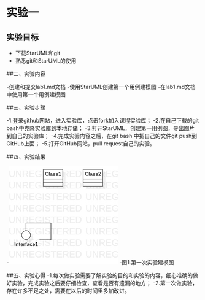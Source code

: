# 实验一

## 实验目标

- 下载StarUML和git
- 熟悉git和StarUML的使用

##二、实验内容
	
-创建和提交lab1.md文档
-使用StarUML创建第一个用例建模图
-在lab1.md文档中使用第一个用例建模图

##三、实验步骤

-1.登录github网站，进入实验库，点击fork加入课程实验库；
-2.在自己下载的git bash中克隆实验库到本地存储；
-3.打开StarUML，创建第一用例图，导出图片到自己的实验库；
-4.完成实验内容之后，在git bash 中把自己的文件git push到GitHub上面；
-5.打开GitHub网站，pull request自己的实验。


##四、实验结果

-![第一个建模图](./model1.jpg)
-图1.第一次实验建模图

##五、实验心得
-1.每次做实验需要了解实验的目的和实验的内容，细心准确的做好实验，完成实验之后要仔细检查，查看是否有遗漏的地方；
-2.第一次做实验，存在许多不足之处，需要在以后的时间里多加改进。